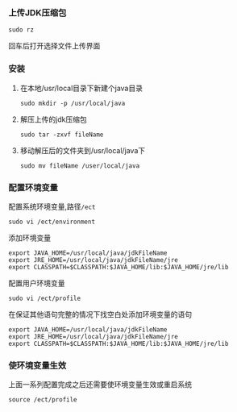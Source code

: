 ### 上传JDK压缩包

```shell
sudo rz 
```

回车后打开选择文件上传界面

### 安装

1. 在本地/usr/local目录下新建个java目录

   ```shell
   sudo mkdir -p /usr/local/java 
   ```

2. 解压上传的jdk压缩包

   ```shell
   sudo tar -zxvf fileName
   ```

3. 移动解压后的文件夹到/usr/local/java下

   ```shell
   sudo mv fileName /user/local/java
   ```



### 配置环境变量

配置系统环境变量,路径`/ect`

```shell
sudo vi /ect/environment
```

添加环境变量

```shell
export JAVA_HOME=/usr/local/java/jdkFileName
export JRE_HOME=/usr/local/java/jdkFileName/jre
export CLASSPATH=$CLASSPATH:$JAVA_HOME/lib:$JAVA_HOME/jre/lib
```

配置用户环境变量

```shell
sudo vi /ect/profile
```

在保证其他语句完整的情况下找空白处添加环境变量的语句

```shell
export JAVA_HOME=/usr/local/java/jdkFileName
export JRE_HOME=/usr/local/java/jdkFileName/jre
export CLASSPATH=$CLASSPATH:$JAVA_HOME/lib:$JAVA_HOME/jre/lib
```

### 使环境变量生效

上面一系列配置完成之后还需要使环境变量生效或重启系统

```shell
source /ect/profile
```



